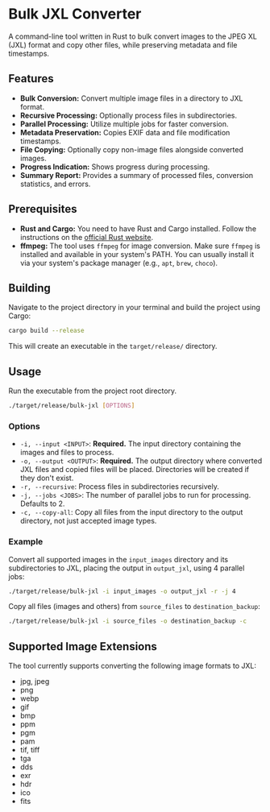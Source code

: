 # Bulk JXL Converter

A command-line tool written in Rust to bulk convert images to the JPEG XL (JXL) format and copy other files, while preserving metadata and file timestamps.

## Features

*   **Bulk Conversion:** Convert multiple image files in a directory to JXL format.
*   **Recursive Processing:** Optionally process files in subdirectories.
*   **Parallel Processing:** Utilize multiple jobs for faster conversion.
*   **Metadata Preservation:** Copies EXIF data and file modification timestamps.
*   **File Copying:** Optionally copy non-image files alongside converted images.
*   **Progress Indication:** Shows progress during processing.
*   **Summary Report:** Provides a summary of processed files, conversion statistics, and errors.

## Prerequisites

*   **Rust and Cargo:** You need to have Rust and Cargo installed. Follow the instructions on the [official Rust website](https://www.rust-lang.org/tools/install).
*   **ffmpeg:** The tool uses `ffmpeg` for image conversion. Make sure `ffmpeg` is installed and available in your system's PATH. You can usually install it via your system's package manager (e.g., `apt`, `brew`, `choco`).

## Building

Navigate to the project directory in your terminal and build the project using Cargo:

```bash
cargo build --release
```

This will create an executable in the `target/release/` directory.

## Usage

Run the executable from the project root directory.

```bash
./target/release/bulk-jxl [OPTIONS]
```

### Options

*   `-i, --input <INPUT>`: **Required.** The input directory containing the images and files to process.
*   `-o, --output <OUTPUT>`: **Required.** The output directory where converted JXL files and copied files will be placed. Directories will be created if they don't exist.
*   `-r, --recursive`: Process files in subdirectories recursively.
*   `-j, --jobs <JOBS>`: The number of parallel jobs to run for processing. Defaults to 2.
*   `-c, --copy-all`: Copy all files from the input directory to the output directory, not just accepted image types.

### Example

Convert all supported images in the `input_images` directory and its subdirectories to JXL, placing the output in `output_jxl`, using 4 parallel jobs:

```bash
./target/release/bulk-jxl -i input_images -o output_jxl -r -j 4
```

Copy all files (images and others) from `source_files` to `destination_backup`:

```bash
./target/release/bulk-jxl -i source_files -o destination_backup -c
```

## Supported Image Extensions

The tool currently supports converting the following image formats to JXL:

*   jpg, jpeg
*   png
*   webp
*   gif
*   bmp
*   ppm
*   pgm
*   pam
*   tif, tiff
*   tga
*   dds
*   exr
*   hdr
*   ico
*   fits
